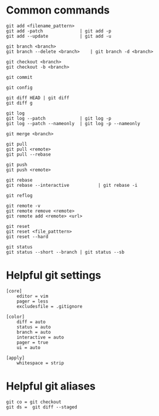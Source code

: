 # Common commands

    git add <filename_pattern>
    git add -patch              | git add -p
    git add --update            | git add -u

    git branch <branch>
    git branch --delete <branch>    | git branch -d <branch>

    git checkout <branch>
    git checkout -b <branch>

    git commit

    git config

    git diff HEAD | git diff
    git diff g

    git log
    git log --patch             | git log -p
    git log --patch --nameonly  | git log -p --nameonly

    git merge <branch>

    git pull
    git pull <remote>
    git pull --rebase

    git push
    git push <remote>

    git rebase
    git rebase --interactive           | git rebase -i

    git reflog

    git remote -v
    git remote remove <remote>
    git remote add <remote> <url>

    git reset
    git reset <file_patttern>
    git reset --hard

    git status
    git status --short --branch | git status --sb

# Helpful git settings

    [core]
        editor = vim
        pager = less
        excludesfile = .gitignore

    [color]
        diff = auto
        status = auto
        branch = auto
        interactive = auto
        pager = true
        ui = auto

    [apply]
        whitespace = strip

# Helpful git aliases

    git co = git checkout
    git ds =  git diff --staged
